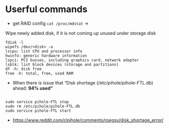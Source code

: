 # Userful commands

* get RAID config  `cat /proc/mdstat` →  
  
Wipe newly added disk, if it is not coming up unused under storage disk

```
fdisk -l  
wipefs /dev/<disk> -a  
lscpu: list CPU and processor info  
hwinfo: generic hardware information  
lspci: PCI busses, including graphics card, network adapter  
lsblk: list block devices (storage and partitions)  
df -h: disk free  
free -h: total, free, used RAM
```

* When there is issue that “Disk shortage (/etc/pihole/pihole-FTL.db) ahead: **94% used”**

```

sudo service pihole-FTL stop  
sudo rm /etc/pihole/pihole-FTL.db  
sudo service pihole-FTL start  
```

* https://www.reddit.com/r/pihole/comments/rpegsv/disk_shortage_error/